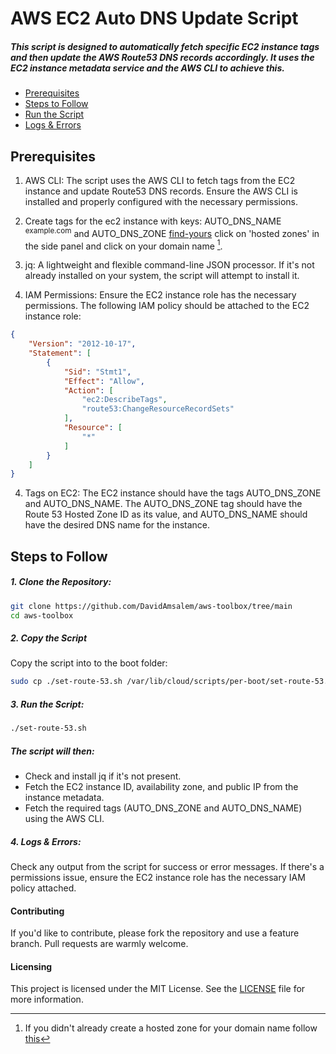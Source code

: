 # AWS EC2 Auto DNS Update Script
##### This script is designed to automatically fetch specific EC2 instance tags and then update the AWS Route53 DNS records accordingly. It uses the EC2 instance metadata service and the AWS CLI to achieve this.

+ [Prerequisites](#prerequisites)
+ [Steps to Follow](#steps-to-follow)
+ [Run the Script](#copy-the-script)
+ [Logs & Errors](#logs-&-errors)

## Prerequisites
1. AWS CLI: The script uses the AWS CLI to fetch tags from the EC2 instance and update Route53 DNS records. Ensure the AWS CLI is installed and properly configured with the necessary permissions.

1. Create tags for the ec2 instance with keys: AUTO_DNS_NAME <sup>example.com</sup> and AUTO_DNS_ZONE [find-yours](https://console.aws.amazon.com/route53/) click on 'hosted zones' in the side panel and click on your domain name [^1].

1. jq: A lightweight and flexible command-line JSON processor. If it's not already installed on your system, the script will attempt to install it.

1. IAM Permissions: Ensure the EC2 instance role has the necessary permissions. The following IAM policy should be attached to the EC2 instance role:
```json
{
    "Version": "2012-10-17",
    "Statement": [
        {
            "Sid": "Stmt1",
            "Effect": "Allow",
            "Action": [
                "ec2:DescribeTags",
                "route53:ChangeResourceRecordSets"
            ],
            "Resource": [
                "*"
            ]
        }
    ]
}
```

4. Tags on EC2: The EC2 instance should have the tags AUTO_DNS_ZONE and AUTO_DNS_NAME. The AUTO_DNS_ZONE tag should have the Route 53 Hosted Zone ID as its value, and AUTO_DNS_NAME should have the desired DNS name for the instance.

## Steps to Follow
##### 1. Clone the Repository:
```bash
git clone https://github.com/DavidAmsalem/aws-toolbox/tree/main
cd aws-toolbox
```
##### 2. Copy the Script
Copy the script into to the boot folder:
```bash
sudo cp ./set-route-53.sh /var/lib/cloud/scripts/per-boot/set-route-53.sh
```
##### 3. Run the Script:
```bash
./set-route-53.sh
```
##### The script will then:

+ Check and install jq if it's not present.
+ Fetch the EC2 instance ID, availability zone, and public IP from the instance metadata.
+ Fetch the required tags (AUTO_DNS_ZONE and AUTO_DNS_NAME) using the AWS CLI.

##### 4. Logs & Errors: 
Check any output from the script for success or error messages. If there's a permissions issue, ensure the EC2 instance role has the necessary IAM policy attached.

#### Contributing
If you'd like to contribute, please fork the repository and use a feature branch. Pull requests are warmly welcome.

#### Licensing
This project is licensed under the MIT License. See the [LICENSE](https://github.com/git/git-scm.com/blob/main/MIT-LICENSE.txt) file for more information.

[^1]: If you didn't already create a hosted zone for your domain name follow [this](https://docs.aws.amazon.com/Route53/latest/DeveloperGuide/CreatingHostedZone.html)
